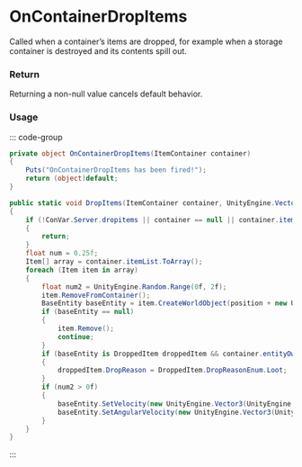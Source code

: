 # OnContainerDropItems
<Badge type="info" text="Entity"/>[<Badge type="danger" text="Carbon Compatible"/>](https://github.com/CarbonCommunity/Carbon)[<Badge type="warning" text="Oxide Compatible"/>](https://github.com/OxideMod/Oxide.Rust)
Called when a container’s items are dropped, for example when a storage container is destroyed and its contents spill out.

### Return
Returning a non-null value cancels default behavior.

### Usage
::: code-group
```csharp [Example]
private object OnContainerDropItems(ItemContainer container)
{
	Puts("OnContainerDropItems has been fired!");
	return (object)default;
}
```
```csharp [Source — Assembly-CSharp @ DropUtil]
public static void DropItems(ItemContainer container, UnityEngine.Vector3 position)
{
	if (!ConVar.Server.dropitems || container == null || container.itemList == null)
	{
		return;
	}
	float num = 0.25f;
	Item[] array = container.itemList.ToArray();
	foreach (Item item in array)
	{
		float num2 = UnityEngine.Random.Range(0f, 2f);
		item.RemoveFromContainer();
		BaseEntity baseEntity = item.CreateWorldObject(position + new UnityEngine.Vector3(UnityEngine.Random.Range(0f - num, num), 1f, UnityEngine.Random.Range(0f - num, num)));
		if (baseEntity == null)
		{
			item.Remove();
			continue;
		}
		if (baseEntity is DroppedItem droppedItem && container.entityOwner is LootContainer)
		{
			droppedItem.DropReason = DroppedItem.DropReasonEnum.Loot;
		}
		if (num2 > 0f)
		{
			baseEntity.SetVelocity(new UnityEngine.Vector3(UnityEngine.Random.Range(-1f, 1f), UnityEngine.Random.Range(0f, 1f), UnityEngine.Random.Range(-1f, 1f)) * num2);
			baseEntity.SetAngularVelocity(new UnityEngine.Vector3(UnityEngine.Random.Range(-10f, 10f), UnityEngine.Random.Range(-10f, 10f), UnityEngine.Random.Range(-10f, 10f)) * num2);
		}
	}
}

```
:::
